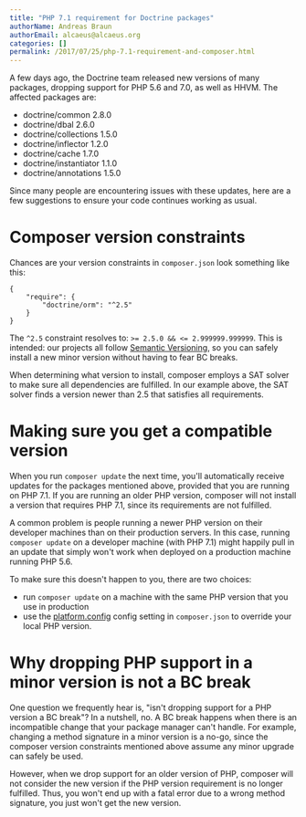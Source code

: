 ```yaml
---
title: "PHP 7.1 requirement for Doctrine packages"
authorName: Andreas Braun
authorEmail: alcaeus@alcaeus.org
categories: []
permalink: /2017/07/25/php-7.1-requirement-and-composer.html
---
```

A few days ago, the Doctrine team released new versions of many
packages, dropping support for PHP 5.6 and 7.0, as well as HHVM. The
affected packages are:

-   doctrine/common 2.8.0
-   doctrine/dbal 2.6.0
-   doctrine/collections 1.5.0
-   doctrine/inflector 1.2.0
-   doctrine/cache 1.7.0
-   doctrine/instantiator 1.1.0
-   doctrine/annotations 1.5.0

Since many people are encountering issues with these updates, here are a
few suggestions to ensure your code continues working as usual.

Composer version constraints
============================

Chances are your version constraints in `composer.json` look something
like this:

~~~~ {.sourceCode .json}
{
    "require": {
        "doctrine/orm": "^2.5"
    }
}
~~~~

The `^2.5` constraint resolves to: `>= 2.5.0 && <= 2.999999.999999`.
This is intended: our projects all follow [Semantic
Versioning](http://semver.org/), so you can safely install a new minor
version without having to fear BC breaks.

When determining what version to install, composer employs a SAT solver
to make sure all dependencies are fulfilled. In our example above, the
SAT solver finds a version newer than 2.5 that satisfies all
requirements.

Making sure you get a compatible version
========================================

When you run `composer update` the next time, you'll automatically
receive updates for the packages mentioned above, provided that you are
running on PHP 7.1. If you are running an older PHP version, composer
will not install a version that requires PHP 7.1, since its requirements
are not fulfilled.

A common problem is people running a newer PHP version on their
developer machines than on their production servers. In this case,
running `composer update` on a developer machine (with PHP 7.1) might
happily pull in an update that simply won't work when deployed on a
production machine running PHP 5.6.

To make sure this doesn't happen to you, there are two choices:

-   run `composer update` on a machine with the same PHP version that
    you use in production
-   use the
    [platform.config](https://getcomposer.org/doc/06-config.md#platform)
    config setting in `composer.json` to override your local PHP
    version.

Why dropping PHP support in a minor version is not a BC break
=============================================================

One question we frequently hear is, "isn't dropping support for a PHP
version a BC break"? In a nutshell, no. A BC break happens when there is
an incompatible change that your package manager can't handle. For
example, changing a method signature in a minor version is a no-go,
since the composer version constraints mentioned above assume any minor
upgrade can safely be used.

However, when we drop support for an older version of PHP, composer will
not consider the new version if the PHP version requirement is no longer
fulfilled. Thus, you won't end up with a fatal error due to a wrong
method signature, you just won't get the new version.
